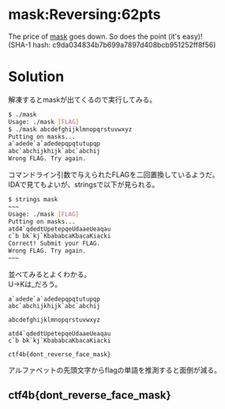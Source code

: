# mask:Reversing:62pts
The price of [mask](mask.zip-c9da034834b7b699a7897d408bcb951252ff8f56) goes down. So does the point (it's easy)!  
(SHA-1 hash: c9da034834b7b699a7897d408bcb951252ff8f56)  

# Solution
解凍するとmaskが出てくるので実行してみる。  
```bash
$ ./mask
Usage: ./mask [FLAG]
$ ./mask abcdefghijklmnopqrstuvwxyz
Putting on masks...
a`adede`a`adedepqpqtutupqp
abc`abchijkhijk`abc`abchij
Wrong FLAG. Try again.
```
コマンドライン引数で与えられたFLAGを二回置換しているようだ。  
IDAで見てもよいが、stringsで以下が見られる。  
```bash
$ strings mask
~~~
Usage: ./mask [FLAG]
Putting on masks...
atd4`qdedtUpetepqeUdaaeUeaqau
c`b bk`kj`KbababcaKbacaKiacki
Correct! Submit your FLAG.
Wrong FLAG. Try again.
~~~
```
並べてみるとよくわかる。  
U->Kは_だろう。  
```text
a`adede`a`adedepqpqtutupqp
abc`abchijkhijk`abc`abchij

abcdefghijklmnopqrstuvwxyz

atd4`qdedtUpetepqeUdaaeUeaqau
c`b bk`kj`KbababcaKbacaKiacki

ctf4b{dont_reverse_face_mask}
```
アルファベットの先頭文字からflagの単語を推測すると面倒が減る。  

## ctf4b{dont_reverse_face_mask}